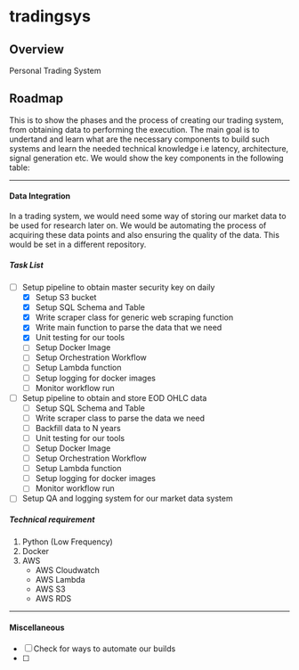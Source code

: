 # tradingsys
<h2>Overview</h2>
Personal Trading System
<br>
<h2>Roadmap</h2>
<p>This is to show the phases and the process of creating our trading system, from obtaining data to performing the execution. The main goal is to undertand and learn what are the necessary components to build such systems and learn the needed technical knowledge i.e latency, architecture, signal generation etc. We would show the key components in the following table:</p>

<hr>

#### Data Integration
In a trading system, we would need some way of storing our market data to be used for research later on. We would be automating the process of acquiring these data points and also ensuring the quality of the data. This would be set in a different repository.

##### Task List
- [ ] Setup pipeline to obtain master security key on daily
    - [x] Setup S3 bucket
    - [x] Setup SQL Schema and Table
    - [x] Write scraper class for generic web scraping function
    - [x] Write main function to parse the data that we need
    - [x] Unit testing for our tools
    - [ ] Setup Docker Image
    - [ ] Setup Orchestration Workflow
    - [ ] Setup Lambda function
    - [ ] Setup logging for docker images
    - [ ] Monitor workflow run
- [ ] Setup pipeline to obtain and store EOD OHLC data
    - [ ] Setup SQL Schema and Table
    - [ ] Write scraper class to parse the data we need
    - [ ] Backfill data to N years
    - [ ] Unit testing for our tools
    - [ ] Setup Docker Image
    - [ ] Setup Orchestration Workflow
    - [ ] Setup Lambda function
    - [ ] Setup logging for docker images
    - [ ] Monitor workflow run
- [ ] Setup QA and logging system for our market data system

##### Technical requirement
1. Python (Low Frequency)
2. Docker
3. AWS
    - AWS Cloudwatch
    - AWS Lambda
    - AWS S3
    - AWS RDS

<hr>

#### Miscellaneous
- [ ] Check for ways to automate our builds
- [ ] 